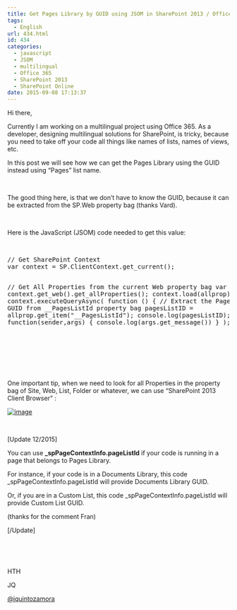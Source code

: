 ```yaml
---
title: Get Pages Library by GUID using JSOM in SharePoint 2013 / Office 365
tags:
  - English
url: 434.html
id: 434
categories:
  - javascript
  - JSOM
  - multilingual
  - Office 365
  - SharePoint 2013
  - SharePoint Online
date: 2015-09-08 17:13:37
---
```


Hi there,

Currently I am working on a multilingual project using Office 365\. As a developer, designing multilingual solutions for SharePoint, is tricky, because you need to take off your code all things like names of lists, names of views, etc.

In this post we will see how we can get the Pages Library using the GUID instead using “Pages” list name.

&nbsp;

The good thing here, is that we don’t have to know the GUID, because it can be extracted from the SP.Web property bag (thanks Vard).

&nbsp;

Here is the JavaScript (JSOM) code needed to get this value:

&nbsp;
<div id="codeSnippetWrapper">
<pre class="js">
// Get SharePoint Context       
var context = SP.ClientContext.get_current();

// Get All Properties from the current Web property bag
var allprop = context.get_web().get_allProperties();
context.load(allprop);
context.executeQueryAsync(
    function () 
    {
        // Extract the Pages Library GUID from __PagesListId property bag
        pagesListID = allprop.get_item("__PagesListId");
        console.log(pagesListID);
    }, 
    function(sender,args) 
    { 
        console.log(args.get_message())
    }
);
</pre>
&nbsp;

</div>
&nbsp;

&nbsp;

One important tip, when we need to look for all Properties in the property bag of Site, Web, List, Folder or whatever, we can use “SharePoint 2013 Client Browser” :

[![image](https://blog.josequinto.com/wp-content/uploads/2015/09/image_thumb.png "image")](https://blog.josequinto.com/wp-content/uploads/2015/09/image.png)

&nbsp;

[Update 12/2015]

You can use **_spPageContextInfo.pageListId** if your code is running in a page that belongs to Pages Library.

For instance, if your code is in a Documents Library, this code _spPageContextInfo.pageListId will provide Documents Library GUID.

Or, if you are in a Custom List, this code _spPageContextInfo.pageListId will provide Custom List GUID.

(thanks for the comment Fran)

[/Update]

&nbsp;

&nbsp;

HTH

JQ

[@jquintozamora](https://twitter.com/jquintozamora)